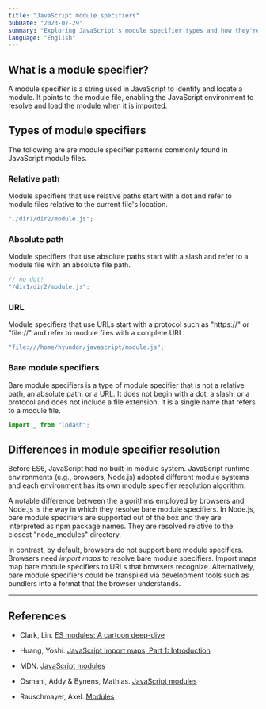 ```yaml
---
title: "JavaScript module specifiers"
pubDate: "2023-07-29"
summary: "Exploring JavaScript's module specifier types and how they're interpreted across different environments"
language: "English"
---
```


## What is a module specifier?

A module specifier is a string used in JavaScript to identify and locate a module. It points to the module file, enabling the JavaScript environment to resolve and load the module when it is imported.

## Types of module specifiers

The following are are module specifier patterns commonly found in JavaScript module files.

### Relative path

Module specifiers that use relative paths start with a dot and refer to module files relative to the current file's location.

```javascript
"./dir1/dir2/module.js";
```

### Absolute path

Module specifiers that use absolute paths start with a slash and refer to a module file with an absolute file path.

```javascript
// no dot!
"/dir1/dir2/module.js";
```

### URL

Module specifiers that use URLs start with a protocol such as "https://" or "file://" and refer to module files with a complete URL.

```javascript
"file:///home/hyundon/javascript/module.js";
```

### Bare module specifiers

Bare module specifiers is a type of module specifier that is not a relative path, an absolute path, or a URL. It does not begin with a dot, a slash, or a protocol and does not include a file extension. It is a single name that refers to a module file.

```javascript
import _ from "lodash";
```

## Differences in module specifier resolution

Before ES6, JavaScript had no built-in module system. JavaScript runtime environments (e.g., browsers, Node.js) adopted different module systems and each environment has its own module specifier resolution algorithm.

A notable difference between the algorithms employed by browsers and Node.js is the way in which they resolve bare module specifiers. In Node.js, bare module specifiers are supported out of the box and they are interpreted as npm package names. They are resolved relative to the closest "node_modules" directory.

In contrast, by default, browsers do not support bare module specifiers. Browsers need _import maps_ to resolve bare module specifiers. Import maps map bare module specifiers to URLs that browsers recognize. Alternatively, bare module specifiers could be transpiled via development tools such as bundlers into a format that the browser understands.

---

## References

- Clark, Lin. [ES modules: A cartoon deep-dive][1]

- Huang, Yoshi. [JavaScript Import maps, Part 1: Introduction][2]

- MDN. [JavaScript modules][3]

- Osmani, Addy &#38; Bynens, Mathias. [JavaScript modules][4]

- Rauschmayer, Axel. [Modules][5]

[1]: https://hacks.mozilla.org/2018/03/es-modules-a-cartoon-deep-dive/
[2]: https://spidermonkey.dev/blog/2023/02/23/javascript-import-maps-part-1-introduction.html
[3]: https://developer.mozilla.org/en-US/docs/Web/JavaScript/Guide/Modules
[4]: https://v8.dev/features/modules
[5]: https://exploringjs.com/js/book/ch_modules.html
